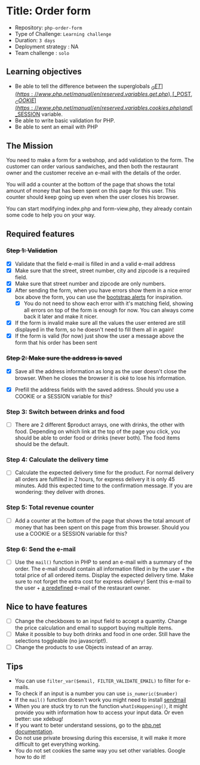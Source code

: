 # Title: Order form

- Repository: `php-order-form`
- Type of Challenge: `Learning challenge`
- Duration: `3 days`
- Deployment strategy : NA
- Team challenge : `solo`

## Learning objectives
- Be able to tell the difference between the superglobals [$_GET](https://www.php.net/manual/en/reserved.variables.get.php), [$_POST](https://www.php.net/manual/en/reserved.variables.post.php), [$_COOKIE](https://www.php.net/manual/en/reserved.variables.cookies.php) and [$_SESSION](https://www.php.net/manual/en/reserved.variables.session.php) variable.
- Be able to write basic validation for PHP.
- Be able to sent an email with PHP

## The Mission
You need to make a form for a webshop, and add validation to the form.
The customer can order various sandwiches, and then both the restaurant owner and the customer receive an e-mail with the details of the order.

You will add a counter at the bottom of the page that shows the total amount of money that has been spent on this page for this user.
This counter should keep going up even when the user closes his browser.

You can start modifying index.php and form-view.php, they already contain some code to help you on your way.
## Required features
### ~~Step 1: Validation~~
- [x] Validate that the field e-mail is filled in and a valid e-mail address
- [x] Make sure that the street, street number, city and zipcode is a required field.
- [x] Make sure that street number and zipcode are only numbers.
- [x] After sending the form, when you have errors show them in a nice error box above the form, you can use the [bootstrap alerts](https://getbootstrap.com/docs/4.0/components/alerts/) for inspiration.
    - [x] You do not need to show each error with it's matching field, showing all errors on top of the form is enough for now. You can always come back it later and make it nicer.
- [x] If the form is invalid make sure all the values the user entered are still displayed in the form, so he doesn't need to fill them all in again!
- [x] If the form is valid (for now) just show the user a message above the form that his order has been sent

### ~~Step 2: Make sure the address is saved~~
- [x] Save all the address information as long as the user doesn't close the browser. When he closes the browser it is oké to lose his information.

- [x] Prefill the address fields with the saved address.
Should you use a COOKIE or a SESSION variable for this?

### Step 3: Switch between drinks and food
- [ ] There are 2 different $product arrays, one with drinks, the other with food. Depending on which link at the top of the page you click, you should be able to order food or drinks (never both).
The food items should be the default.

### Step 4: Calculate the delivery time
- [ ] Calculate the expected delivery time for the product. For normal delivery all orders are fulfilled in 2 hours, for express delivery it is only 45 minutes.
Add this expected time to the confirmation message.
If you are wondering: they deliver with drones.

### Step 5: Total revenue counter
- [ ] Add a counter at the bottom of the page that shows the total amount of money that has been spent on this page from this browser. 
Should you use a COOKIE or a SESSION variable for this?

### Step 6: Send the e-mail
- [ ] Use the `mail()` function in PHP to send an e-mail with a summary of the order.
The e-mail should contain all information filled in by the user + the total price of all ordered items.
Display the expected delivery time.
Make sure to not forget the extra cost for express delivery!
Sent this e-mail to the user + [a predefined](https://www.php.net/define) e-mail of the restaurant owner.

## Nice to have features
- [ ] Change the checkboxes to an input field to accept a quantity.
Change the price calculation and email to support buying multiple items.
- [ ] Make it possible to buy both drinks and food in one order. Still have the selections toggleable (no javascript!).
- [ ] Change the products to use Objects instead of an array.

## Tips
- You can use `filter_var($email, FILTER_VALIDATE_EMAIL)` to filter for e-mails.
- To check if an input is a number you can use `is_numeric($number)`
- If the `mail()` function doesn't work you might need to install [sendmail](https://gist.github.com/adamstac/7462202)
- When you are stuck try to run the function `whatIsHappening()`, it might provide you with information how to access your input data. Or even better: use xdebug!
- If you want to beter understand sessions, go to the [php.net documentation](https://www.php.net/manual/en/features.sessions.php).
- Do not use private browsing during this excersise, it will make it more difficult to get everything working.
- You do not set cookies the same way you set other variables. Google how to do it!
